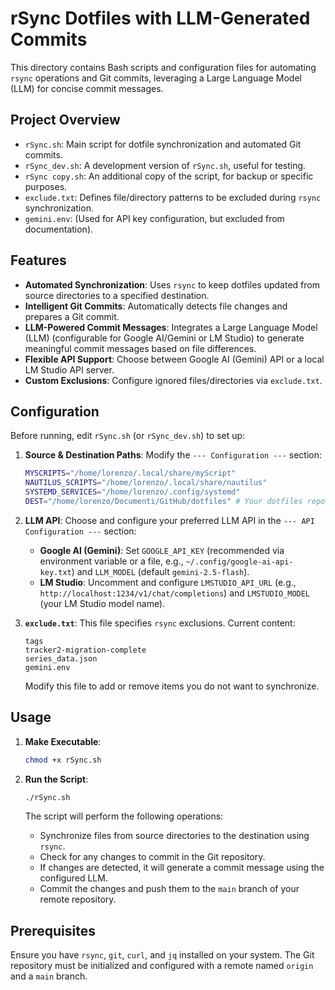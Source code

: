 # rSync Dotfiles with LLM-Generated Commits

This directory contains Bash scripts and configuration files for automating `rsync` operations and Git commits, leveraging a Large Language Model (LLM) for concise commit messages.

## Project Overview

-   `rSync.sh`: Main script for dotfile synchronization and automated Git commits.
-   `rSync_dev.sh`: A development version of `rSync.sh`, useful for testing.
-   `rSync copy.sh`: An additional copy of the script, for backup or specific purposes.
-   `exclude.txt`: Defines file/directory patterns to be excluded during `rsync` synchronization.
-   `gemini.env`: (Used for API key configuration, but excluded from documentation).

## Features

-   **Automated Synchronization**: Uses `rsync` to keep dotfiles updated from source directories to a specified destination.
-   **Intelligent Git Commits**: Automatically detects file changes and prepares a Git commit.
-   **LLM-Powered Commit Messages**: Integrates a Large Language Model (LLM) (configurable for Google AI/Gemini or LM Studio) to generate meaningful commit messages based on file differences.
-   **Flexible API Support**: Choose between Google AI (Gemini) API or a local LM Studio API server.
-   **Custom Exclusions**: Configure ignored files/directories via `exclude.txt`.

## Configuration

Before running, edit `rSync.sh` (or `rSync_dev.sh`) to set up:

1.  **Source & Destination Paths**:
    Modify the `--- Configuration ---` section:
    ```bash
    MYSCRIPTS="/home/lorenzo/.local/share/myScript"
    NAUTILUS_SCRIPTS="/home/lorenzo/.local/share/nautilus"
    SYSTEMD_SERVICES="/home/lorenzo/.config/systemd"
    DEST="/home/lorenzo/Documenti/GitHub/dotfiles" # Your dotfiles repository folder
    ```

2.  **LLM API**:
    Choose and configure your preferred LLM API in the `--- API Configuration ---` section:
    -   **Google AI (Gemini)**: Set `GOOGLE_API_KEY` (recommended via environment variable or a file, e.g., `~/.config/google-ai-api-key.txt`) and `LLM_MODEL` (default `gemini-2.5-flash`).
    -   **LM Studio**: Uncomment and configure `LMSTUDIO_API_URL` (e.g., `http://localhost:1234/v1/chat/completions`) and `LMSTUDIO_MODEL` (your LM Studio model name).

3.  **`exclude.txt`**:
    This file specifies `rsync` exclusions. Current content:
    ```
    tags
    tracker2-migration-complete
    series_data.json
    gemini.env
    ```
    Modify this file to add or remove items you do not want to synchronize.

## Usage

1.  **Make Executable**:
    ```bash
    chmod +x rSync.sh
    ```

2.  **Run the Script**:
    ```bash
    ./rSync.sh
    ```
    The script will perform the following operations:
    -   Synchronize files from source directories to the destination using `rsync`.
    -   Check for any changes to commit in the Git repository.
    -   If changes are detected, it will generate a commit message using the configured LLM.
    -   Commit the changes and push them to the `main` branch of your remote repository.

## Prerequisites

Ensure you have `rsync`, `git`, `curl`, and `jq` installed on your system. The Git repository must be initialized and configured with a remote named `origin` and a `main` branch.
